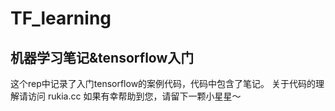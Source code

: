 # TF_learning
## 机器学习笔记&amp;tensorflow入门
这个rep中记录了入门tensorflow的案例代码，代码中包含了笔记。
关于代码的理解请访问 rukia.cc
如果有幸帮助到您，请留下一颗小星星～
